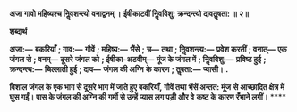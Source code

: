 **अजा गावो महिष्यश्च निॢवशन्त्यो वनाद्वनम् ।** **ईषीकाटवीं निॢवविशु: क्रन्दन्त्यो दावतॢषता: ॥ २॥** 

**शब्दार्थ** 

**अजा:—** **बकरियाँ** **; गाव:—** **गौवें** **; महिष्य:—** **भैंसे** **; च—** **तथा** **; निॢवशन्त्य:—** **प्रवेश करतीं** **; वनात्—** **एक जंगल से** **; वनम्—** **दूसरे** **जंगल को** **; ईषीका-अटवीम्—** **मूंज के जंगल में** **; निॢवविशु:—** **प्रविष्ट हुई** **; क्रन्दन्त्य:—** **चिल्लाती हुई** **; दाव—** **जंगल की अग्नि** **के कारण** **; तॢषता:—** **प्यासी।** **.** 

**विशाल जंगल के एक भाग से दूसरे भाग में जाते हुए बकरियाँ, गौवें तथा भैंसें अन्तत: मूंज** **से आच्छादित क्षेत्र में घुस गईं। पास के जंगल की अग्नि की गर्मी से उन्हें प्यास लग पड़ी और वे** **कष्ट के कारण रँभाने लगीं।** **** 